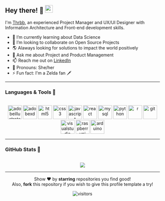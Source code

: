 <h2> Hey there! 👋 <img src="https://media.giphy.com/media/hvRJCLFzcasrR4ia7z/giphy.gif" width="25px"></h2> 

I'm [Thrbb](https://github.com/thrbb), an experienced Project Manager and UX/UI Designer with Information Architecture and Front-end development skills.

- 🌱 I’m currently learning about Data Science
- 🦄 I’m looking to collaborate on Open Source Projects
- 🌎 Alaways looking for solutions to impact the world positively 
- 💬 Ask me about Project and Product Management
- 📫 Reach me out on [LinkedIn](https://www.linkedin.com/in/thaise-rubbo/)
- 🌈 Pronouns: She/her
- ⚡ Fun fact: I'm a Zelda fan 🗡

---
 
<h3>Languages & Tools 👾</h3>

<p align="center">
  <div align="center">
  <br />
    <img src='https://cdn.jsdelivr.net/npm/simple-icons@3.0.1/icons/adobeillustrator.svg' alt='adobeillustrator' height='45'>
    <img src='https://cdn.jsdelivr.net/npm/simple-icons@3.0.1/icons/adobexd.svg' alt='adobexd' height='45'>
    <img src='https://cdn.jsdelivr.net/npm/simple-icons@3.0.1/icons/html5.svg' alt='html5' height='45'>
    <img src='https://cdn.jsdelivr.net/npm/simple-icons@3.0.1/icons/css3.svg' alt='css3' height='45'>
    <img src='https://cdn.jsdelivr.net/npm/simple-icons@3.0.1/icons/javascript.svg' alt='javascript' height='45'>
    <img src='https://cdn.jsdelivr.net/npm/simple-icons@3.0.1/icons/react.svg' alt='react' height='45'>
    <img src='https://cdn.jsdelivr.net/npm/simple-icons@3.0.1/icons/mysql.svg' alt='mysql' height='45'>
    <img src='https://cdn.jsdelivr.net/npm/simple-icons@3.0.1/icons/python.svg' alt='python' height='45'>
    <img src='https://cdn.jsdelivr.net/npm/simple-icons@3.0.1/icons/r.svg' alt='r' height='45'>
    <img src='https://cdn.jsdelivr.net/npm/simple-icons@3.0.1/icons/git.svg' alt='git' height='45'>
    <img src='https://cdn.jsdelivr.net/npm/simple-icons@3.0.1/icons/visualstudio.svg' alt='visualstudio' height='45'>
    <img src='https://cdn.jsdelivr.net/npm/simple-icons@3.0.1/icons/raspberrypi.svg' alt='raspberrypi' height='45'>
    <img src='https://cdn.jsdelivr.net/npm/simple-icons@3.0.1/icons/arduino.svg' alt='arduino' height='45'>
  </div>
</p>

 ---
 
<h3>GitHub Stats 🚀</h3>

<p align="center"> 
  <br />
    <img src="https://github-readme-stats.vercel.app/api?username=thrbb&show_icons=true&count_private=true&theme=dracula"></a>
</p>

---
   
<p align="center">
  Show ❤️ by <b>starring</b> repositories you find good! 
  <br />Also, <b>fork</b> this repository if you wish to give this profile template a try!
</p>

<p align="center">
  <img align="center" alt="visitors" src="https://gpvc.arturio.dev/thrbb" />
</p>